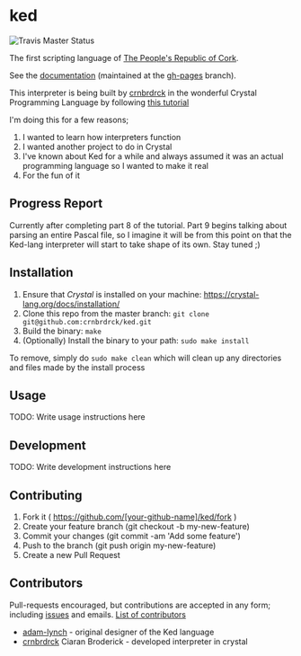# ked
![Travis Master Status](https://img.shields.io/travis/crnbrdrck/ked/master.svg)

The first scripting language of [The People's Republic of Cork](http://en.wikipedia.org/wiki/Cork_\(city\)).

See the [documentation](http://adam-lynch.github.io/ked/) (maintained at the [gh-pages](https://github.com/adam-lynch/ked/tree/gh-pages) branch).

This interpreter is being built by [crnbrdrck](https://github.com/crnbrdrck) in the wonderful Crystal Programming Language by following [this tutorial](https://ruslanspivak.com/lsbasi-part1/)

I'm doing this for a few reasons;
1. I wanted to learn how interpreters function
2. I wanted another project to do in Crystal
3. I've known about Ked for a while and always assumed it was an actual programming language so I wanted to make it real
4. For the fun of it

## Progress Report

Currently after completing part 8 of the tutorial.
Part 9 begins talking about parsing an entire Pascal file, so I imagine it will be from this point on that the Ked-lang interpreter will start to take shape of its own.
Stay tuned ;)

## Installation

1. Ensure that *Crystal* is installed on your machine: https://crystal-lang.org/docs/installation/
2. Clone this repo from the master branch: `git clone git@github.com:crnbrdrck/ked.git`
3. Build the binary: `make`
4. (Optionally) Install the binary to your path: `sudo make install`

To remove, simply do `sudo make clean` which will clean up any directories and files made by the install process

## Usage

TODO: Write usage instructions here

## Development

TODO: Write development instructions here

## Contributing

1. Fork it ( https://github.com/[your-github-name]/ked/fork )
2. Create your feature branch (git checkout -b my-new-feature)
3. Commit your changes (git commit -am 'Add some feature')
4. Push to the branch (git push origin my-new-feature)
5. Create a new Pull Request

## Contributors

Pull-requests encouraged, but contributions are accepted in any form; including [issues](https://github.com/adam-lynch/ked/issues) and emails. [List of contributors](https://github.com/adam-lynch/ked/wiki/Contributors)

- [adam-lynch](https://github.com/adam-lynch/) - original designer of the Ked language
- [crnbrdrck](https://github.com/crnbrdrck) Ciaran Broderick - developed interpreter in crystal
